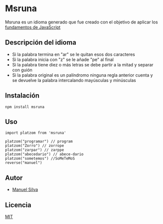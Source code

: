 # Msruna

Msruna es un idioma generado que fue creado con el objetivo de aplicar los [fundamentos de JavaScript](https://platzi.com/js)

## Descripción del idioma

- Si la palabra termina en "ar" se le quitan esos dos caracteres
- Si la palabra inicia con "z" se le añade "pe" al final
- Si la palabra tiene diez o más letras se debe partir a la mitad y separar con guión
- Si la palabra original es un palíndromo ninguna regla anterior cuenta y se devuelve la palabra intercalando mayúsculas y minúsculas

## Instalación

```
npm install msruna
```

## Uso

```
import platzom from 'msruna'

platzom("programar") // program
platzom("Zorro") // zorrope
platzom("zarpar") // zarppe
platzom("abecedario") // abece-dario
platzom("sometemos") //SoMeTeMoS
reverse("manuel")
```

## Autor
- [Manuel Silva](https://twitter.com/manuelsilvag1)

## Licencia
[MIT](https://opensource.org/licenses/MIT)